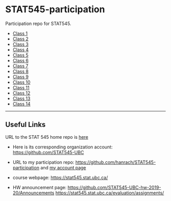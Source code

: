 # STAT545-participation 
Participation repo for STAT545.

- [Class 1](https://hanrach.github.io/STAT545-participation/cm01/navigating_github.html)
- [Class 2](https://github.com/hanrach/STAT545-participation/blob/master/cm02/Lecture2.R)
- [Class 3](https://hanrach.github.io/STAT545-participation/cm03/rmd_exploration.html)
- [Class 4](https://github.com/hanrach/STAT545-participation/blob/master/cm004.md)
- [Class 5](https://hanrach.github.io/STAT545-participation/cm05/cm005-exercise.html)
- [Class 6](https://hanrach.github.io/STAT545-participation/cm06/cm006-exercise.nb.html)
- [Class 7](https://hanrach.github.io/STAT545-participation/cm07/cm007-exercise.html)
- [Class 8](https://hanrach.github.io/STAT545-participation/cm08/cm008-exercise.html)
- [Class 9](https://hanrach.github.io/STAT545-participation/cm09/cm009-exercise.html)
- [Class 10](https://hanrach.github.io/STAT545-participation/cm10/cm010-exercise.html)
- [Class 11](https://hanrach.github.io/STAT545-participation/cm11/cm011-exercise.html)
- [Class 12](https://hanrach.github.io/STAT545-participation/cm12/cm012-exercise.html)
- [Class 13](https://hanrach.github.io/STAT545-participation/cm13/cm013.html)
- [Class 14](https://hanrach.github.io/STAT545-participation/cm14/cm014-exercise.nb.html)





-------
## Useful Links ##

URL to the STAT 545 home repo is [here](https://github.com/STAT545-UBC/STAT545-home)

* Here is its corresponding organization account:
https://github.com/STAT545-UBC

* URL to my participation repo:
https://github.com/hanrach/STAT545-participation and [my account page](https://github.com/hanrach)

* course webpage:
https://stat545.stat.ubc.ca/

* HW announcement page:
https://github.com/STAT545-UBC-hw-2019-20/Announcements
https://stat545.stat.ubc.ca/evaluation/assignments/
